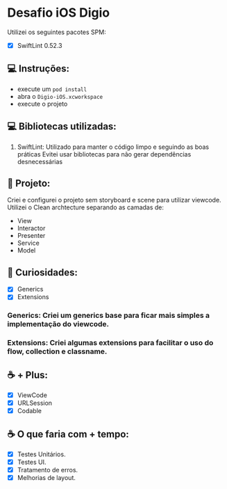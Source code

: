 # Desafio iOS Digio

Utilizei os seguintes pacotes SPM:

- [x] SwiftLint 0.52.3

## 💻 Instruções:
- execute um ```pod install```
- abra o ```Digio-iOS.xcworkspace```
- execute o projeto

## 💻 Bibliotecas utilizadas:

1. SwiftLint: Utilizado para manter o código limpo e seguindo as boas práticas
Evitei usar bibliotecas para não gerar dependências desnecessárias


## 📝 Projeto:

Criei e configurei o projeto sem storyboard e scene para utilizar viewcode.
Utilizei o Clean archtecture separando as camadas de:
- View
- Interactor
- Presenter
- Service
- Model  

## 📝 Curiosidades:

- [x] Generics 
- [x] Extensions

### Generics: Criei um generics base para ficar mais simples a implementação do viewcode.

### Extensions: Criei algumas extensions para facilitar o uso do flow, collection e classname.
                                
## ☕ + Plus:

- [x] ViewCode 
- [x] URLSession
- [x] Codable

## ☕ O que faria com + tempo:

- [x] Testes Unitários.
- [x] Testes UI.
- [x] Tratamento de erros.
- [x] Melhorias de layout.
